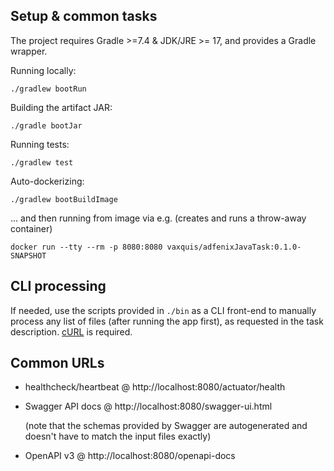 Setup & common tasks
--------------------

The project requires Gradle >=7.4 & JDK/JRE >= 17, and provides a Gradle wrapper.

Running locally:

    ./gradlew bootRun

Building the artifact JAR:

    ./gradle bootJar

Running tests:

    ./gradlew test

Auto-dockerizing:

    ./gradlew bootBuildImage

... and then running from image via e.g. (creates and runs a throw-away container)

    docker run --tty --rm -p 8080:8080 vaxquis/adfenixJavaTask:0.1.0-SNAPSHOT

CLI processing
--------------

If needed, use the scripts provided in `./bin` as a CLI front-end to manually process any list of files
(after running the app first), as requested in the task description. [cURL](https://curl.se/) is required. 

Common URLs
-----------

* healthcheck/heartbeat @ http://localhost:8080/actuator/health

* Swagger API docs @ http://localhost:8080/swagger-ui.html

  (note that the schemas provided by Swagger are autogenerated and doesn't have to match the input files exactly)

* OpenAPI v3 @ http://localhost:8080/openapi-docs
